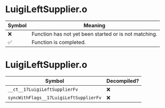 # LuigiLeftSupplier.o
| Symbol | Meaning 
| ------------- | ------------- 
| :x: | Function has not yet been started or is not matching. 
| :white_check_mark: | Function is completed. 


# LuigiLeftSupplier.o
| Symbol | Decompiled? |
| ------------- | ------------- |
| `__ct__17LuigiLeftSupplierFv` | :x: |
| `syncWithFlags__17LuigiLeftSupplierFv` | :x: |
